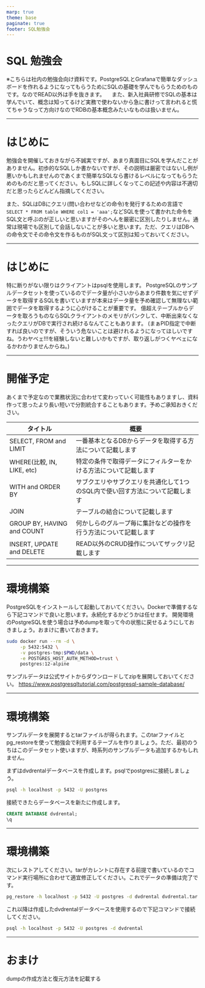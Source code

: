 ```yaml
---
marp: true
theme: base
paginate: true
footer: SQL勉強会
---
```


# SQL 勉強会

※こちらは社内の勉強会向け資料です。PostgreSQLとGrafanaで簡単なダッシュボードを作れるようになってもらうためにSQLの基礎を学んでもらうためのものです。なのでREAD以外は手を抜きます。
　また、新入社員研修でSQLの基本は学んでいて、概念は知ってるけど実務で使わないから急に書けって言われると慌てちゃうなって方向けなのでRDBの基本概念みたいなものは扱いません。

---
# はじめに

勉強会を開催しておきながら不誠実ですが、あまり真面目にSQLを学んだことがありません。初歩的なSQLしか書かないですが、その説明は厳密ではないし例が悪いかもしれませんのであくまで簡単なSQLなら書けるレベルになってもらうためのものだと思ってください。もしSQLに詳しくなってこの記述や内容は不適切だと思ったらどんどん指摘してください。

また、SQLはDBにクエリ(問い合わせなどの命令)を発行するための言語で`SELECT * FROM table WHERE col1 = 'aaa';`などSQLを使って書かれた命令をSQL文と呼ぶのが正しいと思いますがそのへんを厳密に区別したりしません。通常は現場でも区別して会話しないことが多いと思います。ただ、クエリはDBへの命令文でその命令文を作るものがSQL文って区別は知っておいてください。

---
# はじめに

特に断りがない限りはクライアントはpsqlを使用します。
PostgreSQLのサンプルデータセットを使っているのでデータ量が小さいからあまり件数を気にせずデータを取得するSQLを書いていますが本来はデータ量を予め確認して無理ない範囲でデータを取得するように心がけることが重要です。
億超えテーブルからデータを取ろうものならSQLクライアントのメモリがパンクして、中断出来なくなったクエリがDBで実行され続けるなんてこともあります。
(まぁPID指定で中断すれば良いのですが、そういう危ないことは避けれるようになってほしいですね。うわヤベェ!!!を経験しないと難しいかもですが、取り返しがつくヤベェになるかわかりませんからね。)

---

# 開催予定

あくまで予定なので業務状況に合わせて変わっていく可能性もありますし、資料作って思ったより長い短いで分割統合することもあります。予めご承知おきください。

|タイトル|概要|
|---|---|
|SELECT, FROM and LIMIT|一番基本となるDBからデータを取得する方法について記載します|
|WHERE(比較, IN, LIKE, etc)|特定の条件で取得データにフィルターをかける方法について記載します|
|WITH and ORDER BY|サブクエリやサブクエリを共通化して1つのSQL内で使い回す方法について記載します|
|JOIN|テーブルの結合について記載します|
|GROUP BY, HAVING and COUNT|何かしらのグループ毎に集計などの操作を行う方法について記載します|
|INSERT, UPDATE and DELETE|READ以外のCRUD操作についてザックリ記載します|

---

# 環境構築
PostgreSQLをインストールして起動しておいてください。Dockerで準備するなら下記コマンドで良いと思います。永続化するかどうかは任せます。
開発環境のPostgreSQLを使う場合は予めdumpを取って今の状態に戻せるようにしておきましょう。おまけに書いておきます。

```bash
sudo docker run --rm -d \
     -p 5432:5432 \
     -v postgres-tmp:$PWD/data \
     -e POSTGRES_HOST_AUTH_METHOD=trust \
     postgres:12-alpine
```

サンプルデータは公式サイトからダウンロードしてzipを展開しておいてください。
https://www.postgresqltutorial.com/postgresql-sample-database/

---

# 環境構築

サンプルデータを展開するとtarファイルが得られます。このtarファイルとpg_restoreを使って勉強会で利用するテーブルを作りましょう。ただ、最初のうちはこのデータセット使いますが、時系列のサンプルデータも追加するかもしれません。

まずはdvdrentalデータベースを作成します。psqlでpostgresに接続しましょう。
```bash
psql -h localhost -p 5432 -U postgres
```

接続できたらデータベースを新たに作成します。
```sql
CREATE DATABASE dvdrental;
\q
```

---
# 環境構築

次にレストアしてください。tarがカレントに存在する前提で書いているのでコマンド実行場所に合わせて適宜修正してください。これでデータの準備は完了です。

```bash
pg_restore -h localhost -p 5432 -U postgres -d dvdrental dvdrental.tar
```
これ以降は作成したdvdrentalデータベースを使用するので下記コマンドで接続してください。

```bash
psql -h localhost -p 5432 -U postgres -d dvdrental
```

---

# おまけ
dumpの作成方法と復元方法を記載する